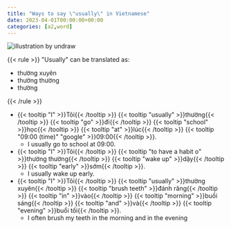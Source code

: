 ```yaml
---
title: "Ways to say \"usually\" in Vietnamese"
date: 2023-04-01T00:00:00+00:00
categories: [a2,word]
---
```


![illustration by undraw](/images/undraw/undraw_Time_management_re_tk5w.png)

{{< rule >}}
"Usually" can be translated as:

- thường xuyên
- thường thường
- thường

{{< /rule >}}

- {{< tooltip "I" >}}Tôi{{< /tooltip >}}
  {{< tooltip "usually" >}}thường{{< /tooltip >}}
  {{< tooltip "go" >}}đi{{< /tooltip >}}
  {{< tooltip "school" >}}học{{< /tooltip >}}
  {{< tooltip "at" >}}lúc{{< /tooltip >}}
  {{< tooltip "09:00 (time)" "google" >}}09:00{{< /tooltip >}}.
    - I usually go to school at 09:00.
- {{< tooltip "I" >}}Tôi{{< /tooltip >}}
  {{< tooltip "to have a habit o" >}}thường thường{{< /tooltip >}}
  {{< tooltip "wake up" >}}dậy{{< /tooltip >}}
  {{< tooltip "early" >}}sớm{{< /tooltip >}}.
    - I usually wake up early.
- {{< tooltip "I" >}}Tôi{{< /tooltip >}}
  {{< tooltip "usually" >}}thường xuyên{{< /tooltip >}}
  {{< tooltip "brush teeth" >}}đánh răng{{< /tooltip >}}
  {{< tooltip "in" >}}vào{{< /tooltip >}}
  {{< tooltip "morning" >}}buổi sáng{{< /tooltip >}}
  {{< tooltip "and" >}}và{{< /tooltip >}}
  {{< tooltip "evening" >}}buổi tối{{< /tooltip >}}.
    - I often brush my teeth in the morning and in the evening
